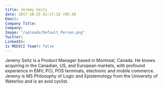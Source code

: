 ```yaml
---
title: Jeremy Seitz
date: 2017-10-25 01:17:32 +05:30
Email: 
Company Title: 
Company: 
Image: "/uploads/Default_Person.png"
Twitter: 
LinkedIn: 
Is MEDICI Team?: false
---
```


Jeremy Seitz is a Product Manager based in Montreal, Canada. He knows acquiring in the Canadian, US, and European markets, with profound experience in EMV, PCI, POS terminals, electronic and mobile commerce. Jeremy is MS Philosophy of Logic and Epistemology from the University of Waterloo and is an avid cyclist.